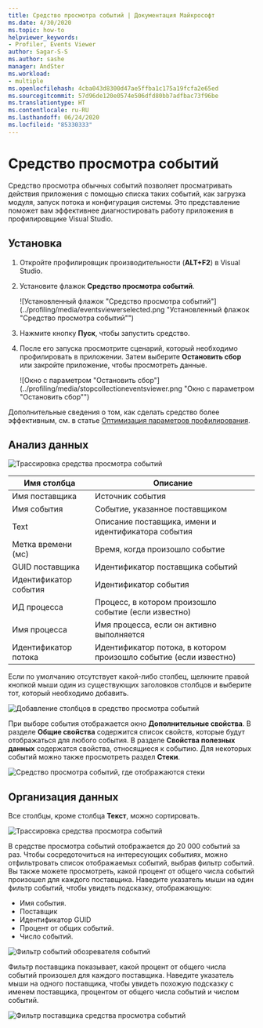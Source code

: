 ```yaml
---
title: Средство просмотра событий | Документация Майкрософт
ms.date: 4/30/2020
ms.topic: how-to
helpviewer_keywords:
- Profiler, Events Viewer
author: Sagar-S-S
ms.author: sashe
manager: AndSter
ms.workload:
- multiple
ms.openlocfilehash: 4cba043d8300d47ae5ffba1c175a19fcfa2e65ed
ms.sourcegitcommit: 57d96de120e0574e506dfd80bb7adfbac73f96be
ms.translationtype: HT
ms.contentlocale: ru-RU
ms.lasthandoff: 06/24/2020
ms.locfileid: "85330333"
---
```

# <a name="events-viewer"></a>Средство просмотра событий

Средство просмотра обычных событий позволяет просматривать действия приложения с помощью списка таких событий, как загрузка модуля, запуск потока и конфигурация системы. Это представление поможет вам эффективнее диагностировать работу приложения в профилировщике Visual Studio.

## <a name="setup"></a>Установка

1. Откройте профилировщик производительности (**ALT+F2**) в Visual Studio.

1. Установите флажок **Средство просмотра событий**.

   ![Установленный флажок "Средство просмотра событий"](../profiling/media/eventsviewerselected.png "Установленный флажок "Средство просмотра событий"")

1. Нажмите кнопку **Пуск**, чтобы запустить средство.

1. После его запуска просмотрите сценарий, который необходимо профилировать в приложении. Затем выберите **Остановить сбор** или закройте приложение, чтобы просмотреть данные.

   ![Окно с параметром "Остановить сбор"](../profiling/media/stopcollectioneventsviewer.png "Окно с параметром "Остановить сбор"")

Дополнительные сведения о том, как сделать средство более эффективным, см. в статье [Оптимизация параметров профилирования](../profiling/optimize-profiler-settings.md).

## <a name="understand-your-data"></a>Анализ данных

![Трассировка средства просмотра событий](../profiling/media/eventviewertrace.png "Трассировка средства просмотра событий")

|Имя столбца|Описание|
|----------|---------------------|
|Имя поставщика|Источник события|
|Имя события|Событие, указанное поставщиком|
|Text|Описание поставщика, имени и идентификатора события|
|Метка времени (мс)|Время, когда произошло событие|
|GUID поставщика|Идентификатор поставщика событий|
|Идентификатор события|Идентификатор события|
|ИД процесса|Процесс, в котором произошло событие (если известно)|
|Имя процесса|Имя процесса, если он активно выполняется|
|Идентификатор потока|Идентификатор потока, в котором произошло событие (если известно)|

Если по умолчанию отсутствует какой-либо столбец, щелкните правой кнопкой мыши один из существующих заголовков столбцов и выберите тот, который необходимо добавить.

![Добавление столбцов в средство просмотра событий](../profiling/media/eventvieweraddcolumns.png "Добавление столбцов в средство просмотра событий")

При выборе события отображается окно **Дополнительные свойства**. В разделе **Общие свойства** содержится список свойств, которые будут отображаться для любого события. В разделе **Свойства полезных данных** содержатся свойства, относящиеся к событию. Для некоторых событий можно также просмотреть раздел **Стеки**.

![Средство просмотра событий, где отображаются стеки](../profiling/media/eventviewerstacks.png "Средство просмотра событий, где отображаются стеки")

## <a name="organize-your-data"></a>Организация данных

Все столбцы, кроме столбца **Текст**, можно сортировать.

![Трассировка средства просмотра событий](../profiling/media/eventviewertrace.png "Трассировка средства просмотра событий")

В средстве просмотра событий отображается до 20 000 событий за раз. Чтобы сосредоточиться на интересующих событиях, можно отфильтровать список отображаемых событий, выбрав фильтр событий. Вы также можете просмотреть, какой процент от общего числа событий произошел для каждого поставщика. Наведите указатель мыши на один фильтр событий, чтобы увидеть подсказку, отображающую:

- Имя события.
- Поставщик
- Идентификатор GUID
- Процент от общих событий.
- Число событий.

![Фильтр событий обозревателя событий](../profiling/media/eventviewereventfilter.png "Фильтр событий обозревателя событий")

Фильтр поставщика показывает, какой процент от общего числа событий произошел для каждого поставщика. Наведите указатель мыши на одного поставщика, чтобы увидеть похожую подсказку с именем поставщика, процентом от общего числа событий и числом событий.

![Фильтр поставщика средства просмотра событий](../profiling/media/eventviewerproviderfilter.png "Фильтр поставщика средства просмотра событий")

